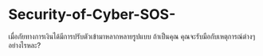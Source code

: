 # Security-of-Cyber-SOS-
เมื่อภัยทางการเงินได้มีการปรับตัวเข้ามาหลากหลายรูปแบบ ถ้าเป็นคุณ คุณจะรับมือกับเหตุการณ์ต่างๆอย่างไรหละ?
